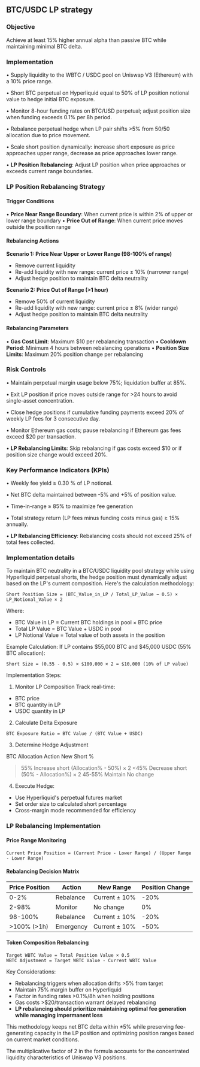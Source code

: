 ## BTC/USDC LP strategy

### Objective
Achieve at least 15% higher annual alpha than passive BTC while maintaining minimal BTC delta.

### Implementation

• Supply liquidity to the WBTC / USDC pool on Uniswap V3 (Ethereum) with a 10% price range.

• Short BTC perpetual on Hyperliquid equal to 50% of LP position notional value to hedge initial BTC exposure.

• Monitor 8-hour funding rates on BTC/USD perpetual; adjust position size when funding exceeds 0.1% per 8h period.

• Rebalance perpetual hedge when LP pair shifts >5% from 50/50 allocation due to price movement.

• Scale short position dynamically: increase short exposure as price approaches upper range, decrease as price approaches lower range.

• **LP Position Rebalancing**: Adjust LP position when price approaches or exceeds current range boundaries.

### LP Position Rebalancing Strategy

#### Trigger Conditions
• **Price Near Range Boundary**: When current price is within 2% of upper or lower range boundary
• **Price Out of Range**: When current price moves outside the position range

#### Rebalancing Actions

**Scenario 1: Price Near Upper or Lower Range (98-100% of range)**
- Remove current liquidity
- Re-add liquidity with new range: current price ± 10% (narrower range)
- Adjust hedge position to maintain BTC delta neutrality

**Scenario 2: Price Out of Range (>1 hour)**
- Remove 50% of current liquidity
- Re-add liquidity with new range: current price ± 8% (wider range)
- Adjust hedge position to maintain BTC delta neutrality

#### Rebalancing Parameters
• **Gas Cost Limit**: Maximum $10 per rebalancing transaction
• **Cooldown Period**: Minimum 4 hours between rebalancing operations
• **Position Size Limits**: Maximum 20% position change per rebalancing

### Risk Controls
• Maintain perpetual margin usage below 75%; liquidation buffer at 85%.

• Exit LP position if price moves outside range for >24 hours to avoid single-asset concentration.

• Close hedge positions if cumulative funding payments exceed 20% of weekly LP fees for 3 consecutive day.

• Monitor Ethereum gas costs; pause rebalancing if Ethereum gas fees exceed $20 per transaction.

• **LP Rebalancing Limits**: Skip rebalancing if gas costs exceed $10 or if position size change would exceed 20%.

### Key Performance Indicators (KPIs)

• Weekly fee yield ≥ 0.30 % of LP notional.

• Net BTC delta maintained between -5% and +5% of position value.

• Time-in-range ≥ 85% to maximize fee generation

• Total strategy return (LP fees minus funding costs minus gas) ≥ 15% annually.

• **LP Rebalancing Efficiency**: Rebalancing costs should not exceed 25% of total fees collected.

### Implementation details
To maintain BTC neutrality in a BTC/USDC liquidity pool strategy while using Hyperliquid perpetual shorts, the hedge position must dynamically adjust based on the LP's current composition. Here's the calculation methodology:
```
Short Position Size = (BTC_Value_in_LP / Total_LP_Value − 0.5) × LP_Notional_Value × 2
 ```

Where:
- BTC Value in LP = Current BTC holdings in pool × BTC price
- Total LP Value = BTC Value + USDC in pool
- LP Notional Value = Total value of both assets in the position

Example Calculation:
If LP contains $55,000 BTC and $45,000 USDC (55% BTC allocation):
```
Short Size = (0.55 - 0.5) × $100,000 × 2 = $10,000 (10% of LP value)
```

Implementation Steps:
1. Monitor LP Composition
Track real-time:
- BTC price
- BTC quantity in LP
- USDC quantity in LP

2. Calculate Delta Exposure
```
BTC Exposure Ratio = BTC Value / (BTC Value + USDC)
```

3. Determine Hedge Adjustment

BTC Allocation	Action	New Short %
>55%	Increase short	(Allocation% - 50%) × 2
<45%	Decrease short	(50% - Allocation%) × 2
45-55%	Maintain	No change

4. Execute Hedge:
- Use Hyperliquid's perpetual futures market 
- Set order size to calculated short percentage
- Cross-margin mode recommended for efficiency

### LP Rebalancing Implementation

#### Price Range Monitoring
```
Current Price Position = (Current Price - Lower Range) / (Upper Range - Lower Range)
```

#### Rebalancing Decision Matrix

| Price Position | Action | New Range | Position Change |
|----------------|--------|-----------|-----------------|
| 0-2% | Rebalance | Current ± 10% | -20% |
| 2-98% | Monitor | No change | 0% |
| 98-100% | Rebalance | Current ± 10% | -20% |
| >100% (>1h) | Emergency | Current ± 10% | -50% |

#### Token Composition Rebalancing
```
Target WBTC Value = Total Position Value × 0.5
WBTC Adjustment = Target WBTC Value - Current WBTC Value
```

Key Considerations:
- Rebalancing triggers when allocation drifts >5% from target 
- Maintain 75% margin buffer on Hyperliquid 
- Factor in funding rates >0.1%/8h when holding positions 
- Gas costs >$20/transaction warrant delayed rebalancing
- **LP rebalancing should prioritize maintaining optimal fee generation while managing impermanent loss**

This methodology keeps net BTC delta within ±5% while preserving fee-generating capacity in the LP position and optimizing position ranges based on current market conditions.

The multiplicative factor of 2 in the formula accounts for the concentrated liquidity characteristics of Uniswap V3 positions.